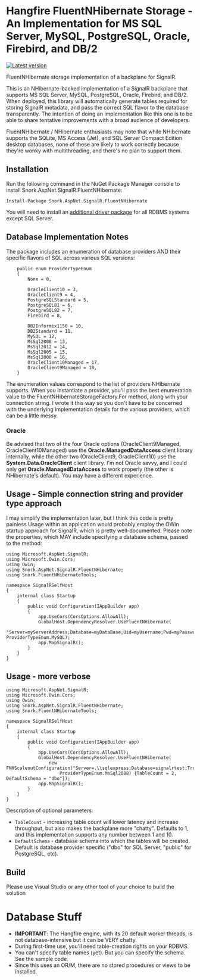 ﻿# Hangfire FluentNHibernate Storage - An Implementation for MS SQL Server, MySQL, PostgreSQL, Oracle, Firebird, and DB/2
[![Latest version](https://img.shields.io/nuget/v/Snork.AspNet.SignalR.FluentNHibernate.svg)](https://www.nuget.org/packages/Snork.AspNet.SignalR.FluentNHibernate/) 

FluentNHibernate storage implementation of a backplane for SignalR.

This is an NHibernate-backed implementation of a SignalR backplane that supports MS SQL Server, MySQL, PostgreSQL, Oracle, Firebird, and DB/2.  When deployed, this library will automatically generate tables required for storing SignalR metadata, and pass the correct SQL flavor to the database transparently.  The intention of doing an implementation like this one is to be able to share tentative improvements with a broad audience of developers.

FluentNHibernate / NHibernate enthusiasts may note that while NHibernate supports the SQLite, MS Access (Jet), and SQL Server Compact Edition desktop databases, none of these are likely to work correctly because they're wonky with multithreading, and there's no plan to support them.

## Installation

Run the following command in the NuGet Package Manager console to install Snork.AspNet.SignalR.FluentNHibernate:

```
Install-Package Snork.AspNet.SignalR.FluentNHibernate
```

You will need to install an [additional driver package](DriverPackage.md) for all RDBMS systems except SQL Server.

## Database Implementation Notes
The package includes an enumeration of database providers AND their specific flavors of SQL across various SQL versions:
```
    public enum ProviderTypeEnum
    {
        None = 0,
      
        OracleClient10 = 3,
        OracleClient9 = 4,
        PostgreSQLStandard = 5,
        PostgreSQL81 = 6,
        PostgreSQL82 = 7,
        Firebird = 8,
       
        DB2Informix1150 = 10,
        DB2Standard = 11,
        MySQL = 12,
        MsSql2008 = 13,
        MsSql2012 = 14,
        MsSql2005 = 15,
        MsSql2000 = 16,
        OracleClient10Managed = 17,
        OracleClient9Managed = 18,
    }
```
The enumeration values correspond to the list of providers NHibernate supports.  When you instantiate a provider, you'll pass the best enumeration value to the FluentNHibernateStorageFactory.For method, along with your connection string.  I wrote it this way so you don't have to be concerned with the underlying implementation details for the various providers, which can be a little messy.  


### Oracle
Be advised that two of the four Oracle options (OracleClient9Managed, OracleClient10Managed) use the **Oracle.ManagedDataAccess** client library internally, while the other two (OracleClient9, OracleClient10) use the **System.Data.OracleClient** client library.  I'm not Oracle savvy, and I could only get **Oracle.ManagedDataAccess** to work properly (the other is NHibernate's default).  You may have a different experience.

## Usage - Simple connection string and provider type approach
I may simplify the implementation later, but I think this code is pretty painless  Usage within an application would probably employ the OWin startup approach for SignalR, which is pretty well-documented.  Please note the properties, which MAY include specifying a database schema, passed to the method:
```
using Microsoft.AspNet.SignalR;
using Microsoft.Owin.Cors;
using Owin;
using Snork.AspNet.SignalR.FluentNHibernate;
using Snork.FluentNHibernateTools;

namespace SignalRSelfHost
{
    internal class Startup
    {
        public void Configuration(IAppBuilder app)
        {
            app.UseCors(CorsOptions.AllowAll);
            GlobalHost.DependencyResolver.UseFluentNHibernate(
                "Server=myServerAddress;Database=myDataBase;Uid=myUsername;Pwd=myPassword;", ProviderTypeEnum.MySQL);
            app.MapSignalR();
        }
    }
}
```
## Usage - more verbose
```
using Microsoft.AspNet.SignalR;
using Microsoft.Owin.Cors;
using Owin;
using Snork.AspNet.SignalR.FluentNHibernate;
using Snork.FluentNHibernateTools;

namespace SignalRSelfHost
{
    internal class Startup
    {
        public void Configuration(IAppBuilder app)
        {
            app.UseCors(CorsOptions.AllowAll);
            GlobalHost.DependencyResolver.UseFluentNHibernate(
                new FNHScaleoutConfiguration("Server=.\\sqlexpress;Database=signalrtest;Trusted_Connection=True;",
                    ProviderTypeEnum.MsSql2008) {TableCount = 2, DefaultSchema = "dbo"});
            app.MapSignalR();
        }
    }
}
```
Description of optional parameters:
- `TableCount` - increasing table count will lower latency and increase throughput, but also makes the backplane more "chatty".  Defaults to 1, and this implementation supports any number between 1 and 10.
- `DefaultSchema` - database schema into which the tables will be created.  Default is database provider specific ("dbo" for SQL Server, "public" for PostgreSQL, etc).

## Build
Please use Visual Studio or any other tool of your choice to build the solution

# Database Stuff

 - **IMPORTANT**:  The Hangfire engine, with its 20 default worker threads, is not database-intensive but it can be VERY chatty.
 - During first-time use, you'll need table-creation rights on your RDBMS.
 - You can't specify table names (yet).  But you can specify the schema.  See the sample code.
 - Since this uses an OR/M, there are no stored procedures or views to be installed.
 

 